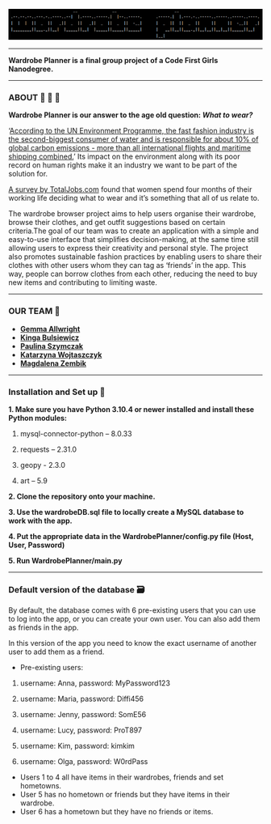 ![Wardrobe Planner logo](https://raw.githubusercontent.com/FinalProjectTeam5/WardrobePlanner/main/wardrobe_planner-logo.png?token=GHSAT0AAAAAACAK5XJS7BYDHTV2IODBPH5EZDTWYYQ "logo")
___
**Wardrobe Planner is a final group project of a Code First Girls Nanodegree.**
___
### ABOUT 👕 👗 👔
**Wardrobe Planner is our answer to the age old question: *What to wear?***


‘[According to the UN Environment Programme, the fast fashion industry is the second-biggest consumer of water and is responsible for about 10% of global carbon emissions - more than all international flights and maritime shipping combined.](https://earth.org/fast-fashions-detrimental-effect-on-the-environment/)’ Its impact on the environment along with its poor record on human rights make it an industry we want to be part of the solution for. 

[A survey by TotalJobs.com](https://www.independent.co.uk/life-style/work-clothes-average-woman-four-months-lifetime-officewear-suits-skirts-jackets-dresses-fashion-a8090531.html
) found that women spend four months of their working life deciding what to wear and it’s something that all of us relate to.

The wardrobe browser project aims to help users organise their wardrobe, browse their clothes, and get outfit suggestions based on certain criteria.The goal of our team  was to create an application with a simple and easy-to-use interface that simplifies decision-making, at the same time still  allowing users to express their creativity and personal style.
The project also promotes sustainable fashion practices by enabling users to share their clothes with other users whom they can tag as ‘friends’ in the app.  This way, people can borrow clothes from each other, reducing the need to buy new items and contributing to limiting waste.

___
### OUR TEAM 🙆

- **[Gemma Allwright](https://github.com/allwrightgemma)**
- **[Kinga Bulsiewicz](https://github.com/kin-b)**
- **[Paulina Szymczak](https://github.com/PaulinaSzymczak)**
- **[Katarzyna Wojtaszczyk](https://github.com/KWojtaszczyk)**
- **[Magdalena Zembik](https://github.com/magdazembik)**

___
### Installation and Set up 🔧

**1. Make sure you have Python 3.10.4 or newer installed and install these Python modules:**

   1. mysql-connector-python – 8.0.33

   2. requests – 2.31.0
    
   3. geopy - 2.3.0
    
   4. art – 5.9

**2. Clone the repository onto your machine.**

**3. Use the wardrobeDB.sql file to locally create a MySQL database to work with the app.**

**4. Put the appropriate data in the WardrobePlanner/config.py file (Host, User, Password)**

**5. Run WardrobePlanner/main.py**
___
### Default version of the database  🗃️

By default, the database comes with 6 pre-existing users that you can use to log into the app, or you can create your own user.
You can also add them as friends in the app.

In this version of the app you need to know the exact username of another user to add them as a friend.

- Pre-existing users:

1. username: Anna,
password:  MyPassword123

2. username: Maria,
password: Diffi456

3. username: Jenny,
password: SomE56

4. username: Lucy,
password: ProT897

5. username: Kim,
password: kimkim

6. username: Olga,
password: W0rdPass

- Users 1 to 4 all have items in their wardrobes, friends and set hometowns.
- User 5 has no hometown or friends but they have items in their wardrobe.
- User 6 has a hometown but they have no friends or items.